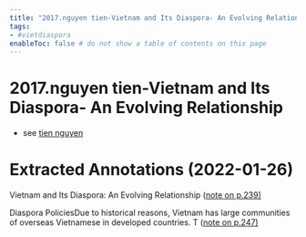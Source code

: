 ```yaml
---
title: "2017.nguyen tien-Vietnam and Its Diaspora- An Evolving Relationship"
tags: 
- #vietdiaspora   
enableToc: false # do not show a table of contents on this page
---
```


# 2017.nguyen tien-Vietnam and Its Diaspora- An Evolving Relationship
- see [tien nguyen](005.Authors/tien%20nguyen.md)

# Extracted Annotations (2022-01-26)

 Vietnam and Its Diaspora: An Evolving Relationship ([note on p.239) ](zotero://open-pdf/library/items/4DUTWQYG?page=239)


[](zotero://open-pdf/library/items/4DUTWQYG?page=239) Diaspora PoliciesDue to historical reasons, Vietnam has large communities of overseas Vietnamese in developed countries. T ([note on p.247) ](zotero://open-pdf/library/items/4DUTWQYG?page=247)



